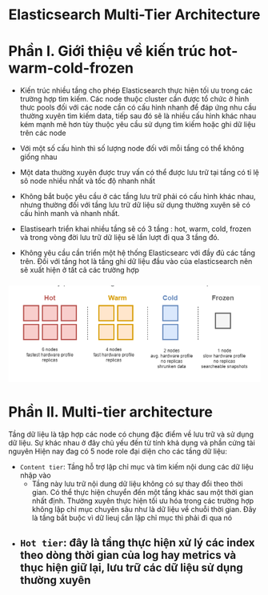 <h1 align="center">Elasticsearch Multi-Tier Architecture</h1>

# Phần I. Giới thiệu về kiến trúc hot-warm-cold-frozen
- Kiến trúc nhiều tầng cho phép Elasticsearch thực hiện tối ưu trong các trường hợp tìm kiếm. Các node thuộc cluster cần được tổ chức ở hình thưc pools đối với các node cần có cấu hình nhanh để đáp ứng nhu cầu thường xuyên tìm kiếm data, tiếp sau đó sẽ là nhiều cấu hình khác nhau kém mạnh mẽ hơn tùy thuộc yêu cầu sử dụng tìm kiếm hoặc ghi dữ liệu trên các node
- Với một số cấu hình thì số lượng node đối với mỗi tầng có thể không giống nhau
- Một data thường xuyên được truy vấn có thể được lưu trữ tại tầng có tỉ lệ sô node nhiều nhất và tốc độ nhanh nhất
- Không bắt buộc yêu cầu ở các tầng lưu trữ phải có cấu hình khác nhau, nhưng thường đối với tầng lưu trữ dữ liệu sử dụng thường xuyên sẽ có cấu hình manh và nhanh nhất.

- Elastisearh triển khai nhiều tầng sẽ có 3 tầng : hot, warm, cold, frozen và trong vòng đời lưu trữ dữ liệu sẽ lần lượt đi qua  3 tầng đó.
- Không yêu cầu cần triển một hệ thống Elasticsearc với đầy đủ các tầng trên. Đối với tầng hot là tầng ghi dữ liệu đầu vào của elasticsearch nên sẽ xuất hiện ở tất cả các trường hợp


<h3 align="center"><img src="../../../../../ELK-Stack/03-Images/dosc/52.png"></h3>

# Phần II. Multi-tier architecture

Tầng dữ liệu là tập hợp các node có chung đặc điểm về lưu trữ và sử dụng dữ liệu. Sự khác nhau ở đây chủ yếu đến từ tính khả dụng và phần cứng tài nguyên
Hiện nay đag có 5 node role đại diện cho các tầng dữ liệu:
- `Content tier`: Tầng hỗ trợ lập chỉ mục  và tìm kiếm nội dung các dữ liệu nhập vào
  - Tầng này lưu trữ nội dung dữ liệu không có sự thay đổi theo thời gian. Có thể thực hiện chuyển đến một tầng khác sau một thời gian nhất định. Thường xuyên thực hiện tối ưu hóa trong các trường hợp không lập chỉ mục chuyên sâu như là dữ liệu về chuỗi thời gian. Đây là tầng bắt buộc vì dữ lieuj cần lập chỉ mục thì phải đi qua nó
- `Hot tier`: đây là tầng thực hiện xử lý các index theo dòng thời gian của log hay metrics và thục hiện giữ lại, lưu trữ các dữ liệu sử dụng thường xuyên
  - 